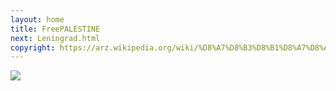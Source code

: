 ```yaml
---
layout: home
title: FreePALESTINE
next: Leningrad.html
copyright: https://arz.wikipedia.org/wiki/%D8%A7%D8%B3%D8%B1%D8%A7%D8%A6%D9%8A%D9%84
---
```


[![](https://moses.lamourism.com/exodus/Golda.jpg)](https://www.youtube.com/watch?v=unW5w6JCEb8&t=10s)
